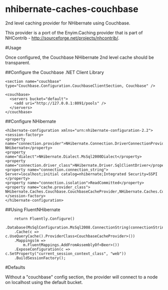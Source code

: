 nhibernate-caches-couchbase
===========================

2nd level caching provider for NHibernate using Couchbase.  

This provider is a port of the Enyim.Caching provider that is part of NHContrib - http://sourceforge.net/projects/nhcontrib/.  

#Usage

Once configured, the Couchbase NHibernate 2nd level cache should be transparent.

##Configure the Couchbase .NET Client Library

    <section name="couchbase" type="Couchbase.Configuration.CouchbaseClientSection, Couchbase" />

    <couchbase>
      <servers bucket="default">
        <add uri="http://127.0.0.1:8091/pools" />
      </servers>    
    </couchbase> 

##Configure NHibernate

<section name="hibernate-configuration" type="NHibernate.Cfg.ConfigurationSectionHandler, NHibernate" />

    <hibernate-configuration xmlns="urn:nhibernate-configuration-2.2">
    <session-factory>
    <property name="connection.provider">NHibernate.Connection.DriverConnectionProvider, NHibernate</property>
    <property name="dialect">NHibernate.Dialect.MsSql2000Dialect</property>
    <property name="connection.driver_class">NHibernate.Driver.SqlClientDriver</property>
    <property name="connection.connection_string">
    Server=localhost;initial catalog=nhibernate;Integrated Security=SSPI
    </property>
    <property name="connection.isolation">ReadCommitted</property>
    <property name="cache.provider_class"> NHibernate.Caches.Couchbase.CouchbaseCacheProvider,NHibernate.Caches.Couchbase</property>
    </session-factory>
    </hibernate-configuration> 

##Using FluentNHibernate

        return Fluently.Configure()
        .Database(MsSqlConfiguration.MsSql2008.ConnectionString(connectionString))
        .Cache(c => c.UseQueryCache().ProviderClass<CouchbaseCacheProvider>())
        .Mappings(m =>
            m.FluentMappings.AddFromAssemblyOf<Beer>())
        .ExposeConfiguration(c => c.SetProperty("current_session_context_class", "web"))
        .BuildSessionFactory();

#Defaults

Without a "couchbase" config section, the provider will connect to a node on localhost using the default bucket.